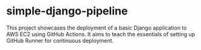 # simple-django-pipeline
This project showcases the deployment of a basic Django application to AWS EC2 using GitHub Actions. It aims to teach the essentials of setting up GitHub Runner for continuous deployment.
